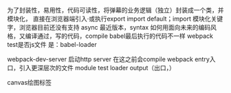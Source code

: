 为了封装性，易用性，代码可读性，将弹幕的业务逻辑（独立）封装成一个类，并模块化，
直接在浏览器端引入·或执行export import default；import 模块化关键字，浏览器目前还没有支持
async 最近版本，syntax
如何用面向未来的编码风格，又编译通过，写的代码，compile babel最后执行的代码不一样
webpack test是否js文件
是：babel-loader

webpack-dev-server 启动http server 在这之前会compile webpack
entry入口，引入更深层次的文件
module test loader 
output（出口，）

canvas绘图标签
